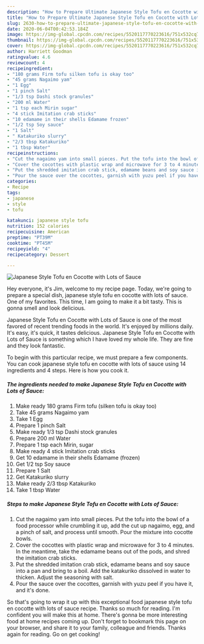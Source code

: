 ```yaml
---
description: "How to Prepare Ultimate Japanese Style Tofu en Cocotte with Lots of Sauce"
title: "How to Prepare Ultimate Japanese Style Tofu en Cocotte with Lots of Sauce"
slug: 2630-how-to-prepare-ultimate-japanese-style-tofu-en-cocotte-with-lots-of-sauce
date: 2020-06-04T00:42:53.184Z
image: https://img-global.cpcdn.com/recipes/5520117770223616/751x532cq70/japanese-style-tofu-en-cocotte-with-lots-of-sauce-recipe-main-photo.jpg
thumbnail: https://img-global.cpcdn.com/recipes/5520117770223616/751x532cq70/japanese-style-tofu-en-cocotte-with-lots-of-sauce-recipe-main-photo.jpg
cover: https://img-global.cpcdn.com/recipes/5520117770223616/751x532cq70/japanese-style-tofu-en-cocotte-with-lots-of-sauce-recipe-main-photo.jpg
author: Harriett Goodman
ratingvalue: 4.6
reviewcount: 4
recipeingredient:
- "180 grams Firm tofu silken tofu is okay too"
- "45 grams Nagaimo yam"
- "1 Egg"
- "1 pinch Salt"
- "1/3 tsp Dashi stock granules"
- "200 ml Water"
- "1 tsp each Mirin sugar"
- "4 stick Imitation crab sticks"
- "10 edamame in their shells Edamame frozen"
- "1/2 tsp Soy sauce"
- "1 Salt"
- " Katakuriko slurry"
- "2/3 tbsp Katakuriko"
- "1 tbsp Water"
recipeinstructions:
- "Cut the nagaimo yam into small pieces. Put the tofu into the bowl of a food processor while crumbling it up, add the cut up nagaimo, egg, and a pinch of salt, and process until smooth. Pour the mixture into cocotte bowls."
- "Cover the cocottes with plastic wrap and microwave for 3 to 4 minutes. In the meantime, take the edamame beans out of the pods, and shred the imitation crab sticks."
- "Put the shredded imitation crab stick, edamame beans and soy sauce into a pan and bring to a boil. Add the katakuriko dissolved in water to thicken. Adjust the seasoning with salt."
- "Pour the sauce over the cocottes, garnish with yuzu peel if you have it, and it&#39;s done."
categories:
- Recipe
tags:
- japanese
- style
- tofu

katakunci: japanese style tofu 
nutrition: 152 calories
recipecuisine: American
preptime: "PT39M"
cooktime: "PT45M"
recipeyield: "4"
recipecategory: Dessert

---
```



![Japanese Style Tofu en Cocotte with Lots of Sauce](https://img-global.cpcdn.com/recipes/5520117770223616/751x532cq70/japanese-style-tofu-en-cocotte-with-lots-of-sauce-recipe-main-photo.jpg)

Hey everyone, it's Jim, welcome to my recipe page. Today, we're going to prepare a special dish, japanese style tofu en cocotte with lots of sauce. One of my favorites. This time, I am going to make it a bit tasty. This is gonna smell and look delicious.

Japanese Style Tofu en Cocotte with Lots of Sauce is one of the most favored of recent trending foods in the world. It's enjoyed by millions daily. It's easy, it's quick, it tastes delicious. Japanese Style Tofu en Cocotte with Lots of Sauce is something which I have loved my whole life. They are fine and they look fantastic.




To begin with this particular recipe, we must prepare a few components. You can cook japanese style tofu en cocotte with lots of sauce using 14 ingredients and 4 steps. Here is how you cook it.

<!--inarticleads1-->

##### The ingredients needed to make Japanese Style Tofu en Cocotte with Lots of Sauce:

1. Make ready 180 grams Firm tofu (silken tofu is okay too)
1. Take 45 grams Nagaimo yam
1. Take 1 Egg
1. Prepare 1 pinch Salt
1. Make ready 1/3 tsp Dashi stock granules
1. Prepare 200 ml Water
1. Prepare 1 tsp each Mirin, sugar
1. Make ready 4 stick Imitation crab sticks
1. Get 10 edamame in their shells Edamame (frozen)
1. Get 1/2 tsp Soy sauce
1. Prepare 1 Salt
1. Get  Katakuriko slurry
1. Make ready 2/3 tbsp Katakuriko
1. Take 1 tbsp Water




<!--inarticleads2-->

##### Steps to make Japanese Style Tofu en Cocotte with Lots of Sauce:

1. Cut the nagaimo yam into small pieces. Put the tofu into the bowl of a food processor while crumbling it up, add the cut up nagaimo, egg, and a pinch of salt, and process until smooth. Pour the mixture into cocotte bowls.
1. Cover the cocottes with plastic wrap and microwave for 3 to 4 minutes. In the meantime, take the edamame beans out of the pods, and shred the imitation crab sticks.
1. Put the shredded imitation crab stick, edamame beans and soy sauce into a pan and bring to a boil. Add the katakuriko dissolved in water to thicken. Adjust the seasoning with salt.
1. Pour the sauce over the cocottes, garnish with yuzu peel if you have it, and it&#39;s done.




So that's going to wrap it up with this exceptional food japanese style tofu en cocotte with lots of sauce recipe. Thanks so much for reading. I'm confident you will make this at home. There's gonna be more interesting food at home recipes coming up. Don't forget to bookmark this page on your browser, and share it to your family, colleague and friends. Thanks again for reading. Go on get cooking!
